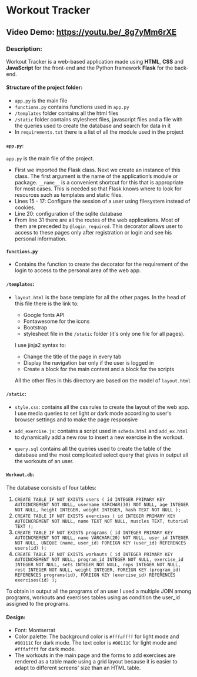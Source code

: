 # Workout Tracker
## Video Demo:  <https://youtu.be/_8g7yMm6rXE>
### Description:
Workout Tracker is a web-based application made using **HTML**, **CSS** and **JavaScript** for the front-end and the Python framework **Flask** for the back-end.

#### Structure of the project folder:

  - `app.py` is the main file
  - `functions.py` contains functions used in `app.py`
  - `/templates` folder contains all the html files
  - `/static` folder contains stylesheet files, javascript files and a file with the queries used to create the database and search for data in it
  - In `requirements.txt` there is a list of all the module used in the project

#### `app.py`:
`app.py` is the main file of the project.

- First we imported the Flask class. Next we create an instance of this class. The first argument is the name of the application’s module or package. ` __name__ ` is a convenient shortcut for this that is appropriate for most cases. This is needed so that Flask knows where to look for resources such as templates and static files. 
- Lines 15 - 17: Configure the session of a user using filesystem instead of cookies.
- Line 20: configuration of the sqlite database
- From line 31 there are all the routes of the web applications. Most of them are preceded by `@login_required`. This decorator allows user to access to these pages only after registration or login and see his personal information.

#### `functions.py`
- Contains the function to create the decorator for the requirement of the login to access to the personal area of the web app.
  
#### `/templates`:


- `layout.html` is the base template for all the other pages. In the head of this file there is the link to:
  
    - Google fonts API
    - Fontawesome for the icons
    - Bootstrap
    - stylesheet file in the `/static` folder \(it's only one file for all pages).

    I use jinja2 syntax to:

    - Change the title of the page in every tab
    - Display the navigation bar only if the user is logged in
    - Create a block for the main content and a block for the scripts
    
    All the other files in this directory are based on the model of `layout.html`

#### `/static`:

- `style.css`: contains all the css rules to create the layout of the web app. I use media queries to set light or dark mode according to user's browser settings and to make the page responsive

- `add_exercise.js`: contains a script used in `scheda.html` and `add_ex.html` to dynamically add a new row to insert a new exercise in the workout.

- `query.sql` contains all the queries used to create the table of the database and the most complicated select query that gives in output all the workouts of an user.

#### `Workout.db`:

The database consists of four tables:

1. `CREATE TABLE IF NOT EXISTS users
(
    id INTEGER PRIMARY KEY AUTOINCREMENT NOT NULL,
    username VARCHAR(30) NOT NULL,
    age INTEGER NOT NULL,
    height INTEGER,
    weight INTEGER,
    hash TEXT NOT NULL
);`
2. `CREATE TABLE IF NOT EXISTS exercises
(
    id INTEGER PRIMARY KEY AUTOINCREMENT NOT NULL,
    name TEXT NOT NULL,
    muscles TEXT,
    tutorial TEXT
);`
3. `CREATE TABLE IF NOT EXISTS programs
(
    id INTEGER PRIMARY KEY AUTOINCREMENT NOT NULL,
    name VARCHAR(20) NOT NULL,
    user_id INTEGER NOT NULL,
    UNIQUE (name, user_id)
    FOREIGN KEY (user_id) REFERENCES users(id)
);`
4. `CREATE TABLE IF NOT EXISTS workouts
(
    id INTEGER PRIMARY KEY AUTOINCREMENT NOT NULL,
    program_id INTEGER NOT NULL,
    exercise_id INTEGER NOT NULL,
    sets INTEGER NOT NULL,
    reps INTEGER NOT NULL,
    rest INTEGER NOT NULL,
    weight INTEGER,
    FOREIGN KEY (program_id) REFERENCES programs(id),
    FOREIGN KEY (exercise_id) REFERENCES exercises(id)
);`

To obtain in output all the programs of an user I used a multiple JOIN among programs, workouts and exercises tables using as condition the user_id assigned to the programs.

#### Design:
- Font: Montserrat
- Color palette: The background color is `#fffaffff` for light mode and `#00111C` for dark mode. The text color is `#00111C` for light mode and `#fffaffff` for dark mode.
- The workouts in the main page and the forms to add exercises are rendered as a table made using a grid layout because it is easier to adapt to different screens' size than an HTML table.


